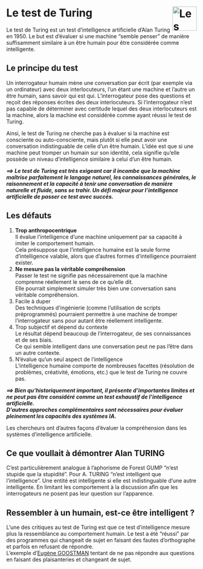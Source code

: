 # **Le test de Turing** <a href="../../../"><img src="https://github.com/MiKL5/BI/raw/master/assets/atomicBi.png" alt="Les intelligences artificielles" align="right" height="64px"></a>
Le test de Turing est un test d’intelligence artificielle d’Alan Turing en 1950. Le but est d’évaluer si une machine “semble penser” de manière suffisamment similaire à un être humain pour être considérée comme intelligente.
## **Le principe du test**
Un interrogateur humain mène une conversation par écrit (par exemple via un ordinateur) avec deux interlocuteurs, l’un étant une machine et l’autre un être humain, sans savoir qui est qui.
L’interrogateur pose des questions et reçoit des réponses écrites des deux interlocuteurs.
Si l’interrogateur n’est pas capable de déterminer avec certitude lequel des deux interlocuteurs est la machine, alors la machine est considérée comme ayant réussi le test de Turing.  

Ainsi, le test de Turing ne cherche pas à évaluer si la machine est consciente ou auto-consciente, mais plutôt si elle peut avoir une conversation indistinguable de celle d’un être humain. L’idée est que si une machine peut tromper un humain sur son identité, cela signifie qu’elle possède un niveau d’intelligence similaire à celui d’un être humain.

_**⟹ Le test de Turing est très exigeant car il incombe que la machine maîtrise parfaitement le langage naturel, les connaissances générales, le raisonnement et la capacité à tenir une conversation de manière naturelle et fluide, sans se trahir. Un défi majeur pour l’intelligence artificielle de passer ce test avec succès.**_
## **Les défauts**
1. **Trop anthropocentrique**  
  Il évalue l’intelligence d’une machine uniquement par sa capacité à imiter le comportement humain.  
  Cela présuppose que l’intelligence humaine est la seule forme d’intelligence valable, alors que d’autres formes d’intelligence pourraient exister.
2. **Ne mesure pas la véritable compréhension**  
  Passer le test ne signifie pas nécessairement que la machine comprenne réellement le sens de ce qu’elle dit.  
  Elle pourrait simplement simuler très bien une conversation sans véritable compréhension.
3. Facile à duper  
  Des techniques d’ingénierie (comme l’utilisation de scripts préprogrammés) pourraient permettre à une machine de tromper l’interrogateur sans pour autant être réellement intelligente.
4. Trop subjectif et dépend du contexte  
  Le résultat dépend beaucoup de l’interrogateur, de ses connaissances et de ses biais.  
  Ce qui semble intelligent dans une conversation peut ne pas l’être dans un autre contexte.
5. N’évalue qu’un seul aspect de l’intelligence  
  L’intelligence humaine comporte de nombreuses facettes (résolution de problèmes, créativité, émotions, etc.) que le test de Turing ne couvre pas.

_**⟹ Bien qu’historiquement important, il présente d’importantes limites et ne peut pas être considéré comme un test exhaustif de l’intelligence artificielle.  
D’autres approches complémentaires sont nécessaires pour évaluer pleinement les capacités des systèmes IA.**_

Les chercheurs ont d’autres façons d’évaluer la compréhension dans les systèmes d’intelligence artificielle.
## **Ce que voullait à démontrer Alan TURING**
C’est particulièrement analogue à l’aphorisme de Forest GUMP “n’est stupide que la stupidité”. Pour A. TURING “n’est intelligent que l’intelligence”. Une entité est intelligente si elle est indistinguable d’une autre intelligente. En limitant les comportement à la discussion afin que les interrogateurs ne posent pas leur question sur l’apparence.
## **Ressembler à un humain, est-ce être intelligent ?**
L’une des critiques au test de Turing est que ce test d’intelligence mesure plus la ressemblance au comportement humain. Le test a été “réussi” par des programmes qui changeait de sujet en faisant des fautes d’orthographe et parfois en refusant de répondre.  
L’exemple d’[Eugène GOOSTMAN](https://lejournal.cnrs.fr/articles/alan-turing-genie-au-destin-brise) tentant de ne pas répondre aux questions en faisant des plaisanteries et changeant de sujet.